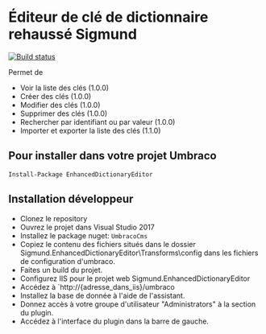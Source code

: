 # Éditeur de clé de dictionnaire rehaussé Sigmund

[![Build status](https://sigmundftw.visualstudio.com/EnhancedDictionaryEditor/_apis/build/status/EnhancedDictionaryEditor%20Build%20pipeline)](https://sigmundftw.visualstudio.com/EnhancedDictionaryEditor/_build/latest?definitionId=78)

Permet de 
- Voir la liste des clés                    (1.0.0)
- Créer des clés                            (1.0.0)
- Modifier des clés                         (1.0.0)
- Supprimer des clés                        (1.0.0)
- Rechercher par identifiant ou par valeur  (1.0.0)
- Importer et exporter la liste des clés    (1.1.0)

## Pour installer dans votre projet Umbraco

```
Install-Package EnhancedDictionaryEditor
```

## Installation développeur

- Clonez le repository
- Ouvrez le projet dans Visual Studio 2017
- Installez le package nuget: `UmbracoCms`
- Copiez le contenu des fichiers situés dans le dossier Sigmund.EnhancedDictionaryEditor\Transforms\config dans les fichiers de configuration d'umbraco.
- Faites un build du projet.
- Configurez IIS pour le projet web Sigmund.EnhancedDictionaryEditor
- Accédez à `http://{adresse_dans_iis}/umbraco
- Installez la base de donnée à l'aide de l'assistant.
- Donnez accès à votre groupe d'utilisateur "Administrators" à la section du plugin.
- Accédez à l'interface du plugin dans la barre de gauche.
